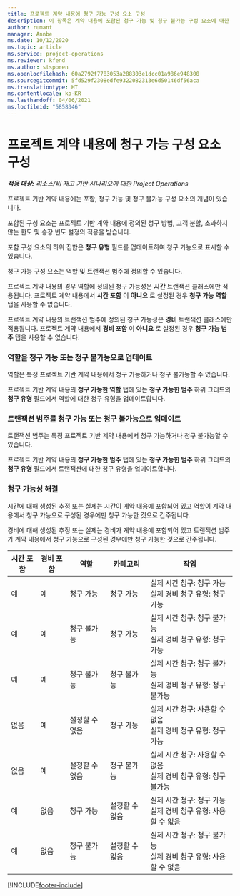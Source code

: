 ```yaml
---
title: 프로젝트 계약 내용에 청구 가능 구성 요소 구성
description: 이 항목은 계약 내용에 포함된 청구 가능 및 청구 불가능 구성 요소에 대한 정보를 제공합니다.
author: rumant
manager: Annbe
ms.date: 10/12/2020
ms.topic: article
ms.service: project-operations
ms.reviewer: kfend
ms.author: stsporen
ms.openlocfilehash: 60a2792f7783053a288303e1dcc01a986e948300
ms.sourcegitcommit: 5fd529f2308edfe9322082313e6d50146df56aca
ms.translationtype: HT
ms.contentlocale: ko-KR
ms.lasthandoff: 04/06/2021
ms.locfileid: "5858346"
---
```

# <a name="configure-chargeable-components-of-a-project-contract-line"></a>프로젝트 계약 내용에 청구 가능 구성 요소 구성

_**적용 대상:** 리소스/비 재고 기반 시나리오에 대한 Project Operations_

프로젝트 기반 계약 내용에는 포함, 청구 가능 및 청구 불가능 구성 요소의 개념이 있습니다.

포함된 구성 요소는 프로젝트 기반 계약 내용에 정의된 청구 방법, 고객 분할, 초과하지 않는 한도 및 송장 빈도 설정의 적용을 받습니다.

포함 구성 요소의 하위 집합은 **청구 유형** 필드를 업데이트하여 청구 가능으로 표시할 수 있습니다.

청구 가능 구성 요소는 역할 및 트랜잭션 범주에 정의할 수 있습니다.

프로젝트 계약 내용의 경우 역할에 정의된 청구 가능성은 **시간** 트랜잭션 클래스에만 적용됩니다. 프로젝트 계약 내용에서 **시간 포함** 이 **아니요** 로 설정된 경우 **청구 가능 역할** 탭을 사용할 수 없습니다.

프로젝트 계약 내용의 트랜잭션 범주에 정의된 청구 가능성은 **경비** 트랜잭션 클래스에만 적용됩니다. 프로젝트 계약 내용에서 **경비 포함** 이 **아니요** 로 설정된 경우 **청구 가능 범주** 탭을 사용할 수 없습니다.

### <a name="update-a-role-to-be-chargeable-or-non-chargeable"></a>역할을 청구 가능 또는 청구 불가능으로 업데이트

역할은 특정 프로젝트 기반 계약 내용에서 청구 가능하거나 청구 불가능할 수 있습니다.

프로젝트 기반 계약 내용의 **청구 가능한 역할** 탭에 있는 **청구 가능한 범주** 하위 그리드의 **청구 유형** 필드에서 역할에 대한 청구 유형을 업데이트합니다.

### <a name="update-a-transaction-category-to-be-chargeable-or-non-chargeable"></a>트랜잭션 범주를 청구 가능 또는 청구 불가능으로 업데이트

트랜잭션 범주는 특정 프로젝트 기반 계약 내용에서 청구 가능하거나 청구 불가능할 수 있습니다.

프로젝트 기반 계약 내용의 **청구 가능한 범주** 탭에 있는 **청구 가능한 범주** 하위 그리드의 **청구 유형** 필드에서 트랜잭션에 대한 청구 유형을 업데이트합니다.

### <a name="resolve-chargeability"></a>청구 가능성 해결

시간에 대해 생성된 추정 또는 실제는 시간이 계약 내용에 포함되어 있고 역할이 계약 내용에서 청구 가능으로 구성된 경우에만 청구 가능한 것으로 간주됩니다.

경비에 대해 생성된 추정 또는 실제는 경비가 계약 내용에 포함되어 있고 트랜잭션 범주가 계약 내용에서 청구 가능으로 구성된 경우에만 청구 가능한 것으로 간주됩니다.

| 시간 포함 | 경비 포함 | 역할 | 카테고리 | 작업 |
| --- | --- | --- | --- | --- |
| 예 | 예 | 청구 가능 | 청구 가능 | 실제 시간 청구: 청구 가능 </br>실제 경비 청구 유형: 청구 가능 |
| 예 | 예 | 청구 불가능 | 청구 가능 | 실제 시간 청구: 청구 불가능 </br>실제 경비 청구 유형: 청구 가능 |
| 예 | 예 | 청구 불가능 | 청구 불가능 | 실제 시간 청구: 청구 불가능 </br>실제 경비 청구 유형: 청구 불가능 |
| 없음 | 예 | 설정할 수 없음 | 청구 가능 | 실제 시간 청구: 사용할 수 없음 </br>실제 경비 청구 유형: 청구 가능 |
| 없음 | 예 | 설정할 수 없음 | 청구 불가능 | 실제 시간 청구: 사용할 수 없음 </br>실제 경비 청구 유형: 청구 불가능 |
| 예 | 없음 | 청구 가능 | 설정할 수 없음 | 실제 시간 청구: 청구 가능 </br>실제 경비 청구 유형: 사용할 수 없음 |
| 예 | 없음 | 청구 불가능 | 설정할 수 없음 | 실제 시간 청구: 청구 불가능 </br> 실제 경비 청구 유형: 사용할 수 없음 |


[!INCLUDE[footer-include](../includes/footer-banner.md)]
